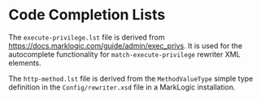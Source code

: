 # Code Completion Lists

The `execute-privilege.lst` file is derived from
https://docs.marklogic.com/guide/admin/exec_privs. It is used for the
autocomplete functionality for `match-execute-privilege` rewriter XML elements.

The `http-method.lst` file is derived from the `MethodValueType` simple type
definition in the `Config/rewriter.xsd` file in a MarkLogic installation.
